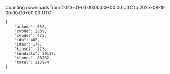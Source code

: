 
Counting downloads from 2023-01-01 00:00:00+00:00 UTC to 2023-08-19 00:00:00+00:00 UTC

```
{
    "arkode": 558,
    "cvode": 2239,
    "cvodes": 475,
    "ida": 402,
    "idas": 178,
    "kinsol": 223,
    "sundials": 29117,
    "clones": 80782,
    "total": 113974
}
```
